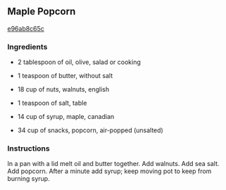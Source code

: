 ## Maple Popcorn

[e96ab8c65c](http://www.food.com/recipe/maple-popcorn-487299)

### Ingredients

 - 2 tablespoon of oil, olive, salad or cooking

 - 1 teaspoon of butter, without salt

 - 18 cup of nuts, walnuts, english

 - 1 teaspoon of salt, table

 - 14 cup of syrup, maple, canadian

 - 34 cup of snacks, popcorn, air-popped (unsalted)

### Instructions

In a pan with a lid melt oil and butter together. Add walnuts. Add sea salt. Add popcorn. After a minute add syrup; keep moving pot to keep from burning syrup.